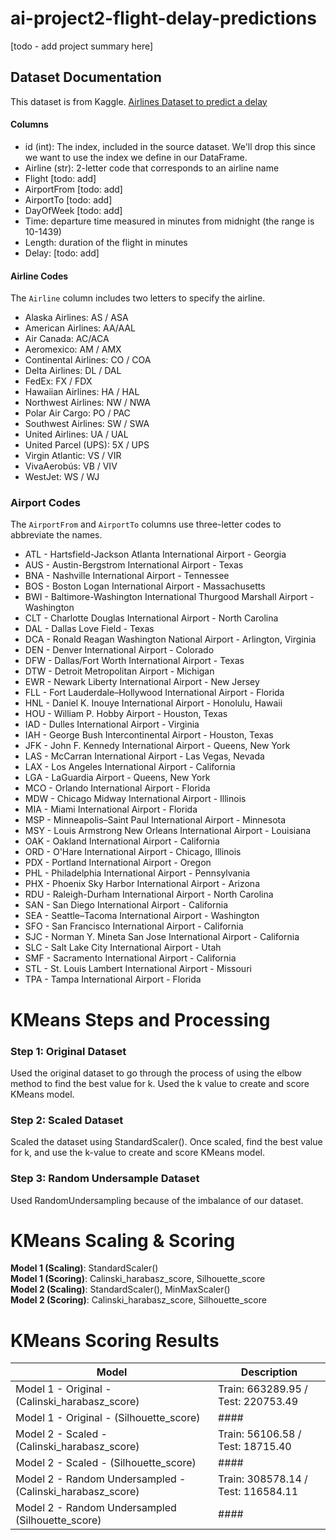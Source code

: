 # ai-project2-flight-delay-predictions

[todo - add project summary here]

## Dataset Documentation

This dataset is from Kaggle. [Airlines Dataset to predict a delay](https://www.kaggle.com/datasets/jimschacko/airlines-dataset-to-predict-a-delay)

#### Columns

- id (int): The index, included in the source dataset. We'll drop this since we want to use the index we define in our DataFrame.
- Airline (str): 2-letter code that corresponds to an airline name
- Flight [todo: add]
- AirportFrom [todo: add]
- AirportTo [todo: add]
- DayOfWeek [todo: add]
- Time: departure time measured in minutes from midnight (the range is 10-1439)
- Length: duration of the flight in minutes
- Delay: [todo: add]

#### Airline Codes

The `Airline` column includes two letters to specify the airline.

- Alaska Airlines: AS / ASA
- American Airlines: AA/AAL
- Air Canada: AC/ACA
- Aeromexico: AM / AMX
- Continental Airlines: CO / COA
- Delta Airlines: DL / DAL
- FedEx: FX / FDX
- Hawaiian Airlines: HA / HAL
- Northwest Airlines: NW / NWA
- Polar Air Cargo: PO / PAC
- Southwest Airlines: SW / SWA
- United Airlines: UA / UAL
- United Parcel (UPS): 5X / UPS
- Virgin Atlantic: VS / VIR
- VivaAerobús: VB / VIV
- WestJet: WS / WJ

### Airport Codes

The `AirportFrom` and `AirportTo` columns use three-letter codes to abbreviate the names.

- ATL - Hartsfield-Jackson Atlanta International Airport - Georgia
- AUS - Austin-Bergstrom International Airport - Texas
- BNA - Nashville International Airport - Tennessee
- BOS - Boston Logan International Airport - Massachusetts
- BWI - Baltimore-Washington International Thurgood Marshall Airport - Washington
- CLT - Charlotte Douglas International Airport - North Carolina
- DAL - Dallas Love Field - Texas
- DCA - Ronald Reagan Washington National Airport - Arlington, Virginia
- DEN - Denver International Airport - Colorado
- DFW - Dallas/Fort Worth International Airport - Texas
- DTW - Detroit Metropolitan Airport - Michigan
- EWR - Newark Liberty International Airport - New Jersey
- FLL - Fort Lauderdale–Hollywood International Airport - Florida
- HNL - Daniel K. Inouye International Airport - Honolulu, Hawaii
- HOU - William P. Hobby Airport - Houston, Texas
- IAD - Dulles International Airport - Virginia
- IAH - George Bush Intercontinental Airport - Houston, Texas
- JFK - John F. Kennedy International Airport - Queens, New York
- LAS - McCarran International Airport - Las Vegas, Nevada
- LAX - Los Angeles International Airport - California
- LGA - LaGuardia Airport - Queens, New York
- MCO - Orlando International Airport - Florida
- MDW - Chicago Midway International Airport - Illinois
- MIA - Miami International Airport - Florida
- MSP - Minneapolis–Saint Paul International Airport - Minnesota
- MSY - Louis Armstrong New Orleans International Airport - Louisiana
- OAK - Oakland International Airport - California
- ORD - O'Hare International Airport - Chicago, Illinois
- PDX - Portland International Airport - Oregon
- PHL - Philadelphia International Airport - Pennsylvania
- PHX - Phoenix Sky Harbor International Airport - Arizona
- RDU - Raleigh-Durham International Airport - North Carolina
- SAN - San Diego International Airport - California
- SEA - Seattle–Tacoma International Airport - Washington
- SFO - San Francisco International Airport - California
- SJC - Norman Y. Mineta San Jose International Airport - California
- SLC - Salt Lake City International Airport - Utah
- SMF - Sacramento International Airport - California
- STL - St. Louis Lambert International Airport - Missouri
- TPA - Tampa International Airport - Florida

# KMeans Steps and Processing

### Step 1: Original Dataset

Used the original dataset to go through the process of using the elbow method to find the best value for k. Used the k value to create and score KMeans model.

### Step 2: Scaled Dataset

Scaled the dataset using StandardScaler(). Once scaled, find the best value for k, and use the k-value to create and score KMeans model.

### Step 3: Random Undersample Dataset

Used RandomUndersampling because of the imbalance of our dataset.

# KMeans Scaling & Scoring

**Model 1 (Scaling)**: StandardScaler()  
**Model 1 (Scoring)**: Calinski_harabasz_score, Silhouette_score  
**Model 2 (Scaling)**: StandardScaler(), MinMaxScaler()  
**Model 2 (Scoring)**: Calinski_harabasz_score, Silhouette_score

# KMeans Scoring Results

| Model                                                     | Description                        |
| --------------------------------------------------------- | ---------------------------------- |
| Model 1 - Original - (Calinski_harabasz_score)            | Train: 663289.95 / Test: 220753.49 |
| Model 1 - Original - (Silhouette_score)                   | ####                               |
| Model 2 - Scaled - (Calinski_harabasz_score)              | Train: 56106.58 / Test: 18715.40   |
| Model 2 - Scaled - (Silhouette_score)                     | ####                               |
| Model 2 - Random Undersampled - (Calinski_harabasz_score) | Train: 308578.14 / Test: 116584.11 |
| Model 2 - Random Undersampled (Silhouette_score)          | ####                               |
